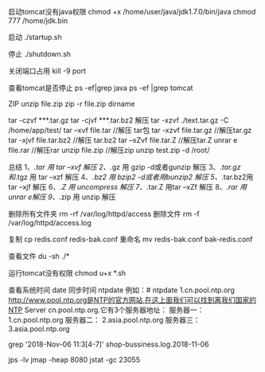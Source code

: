
启动tomcat没有java权限
chmod +x /home/user/java/jdk1.7.0/bin/java
chmod 777 /home/jdk.bin


启动
./startup.sh

停止
./shutdown.sh

关闭端口占用
kill -9 port

查看tomcat是否停止
ps -ef|grep java
ps -ef |grep tomcat

ZIP
unzip file.zip
zip -r file.zip dirname

tar -czvf ***.tar.gz
tar -cjvf ***.tar.bz2
解压
tar -xzvf ./text.tar.gz -C /home/app/test/
tar –xvf file.tar //解压 tar包
tar -xzvf file.tar.gz //解压tar.gz
tar -xjvf file.tar.bz2   //解压 tar.bz2
tar –xZvf file.tar.Z   //解压tar.Z
unrar e file.rar //解压rar
unzip file.zip //解压zip
unzip test.zip -d /root/

总结
1、*.tar 用 tar –xvf 解压
2、*.gz 用 gzip -d或者gunzip 解压
3、*.tar.gz和*.tgz 用 tar –xzf 解压
4、*.bz2 用 bzip2 -d或者用bunzip2 解压
5、*.tar.bz2用tar –xjf 解压
6、*.Z 用 uncompress 解压
7、*.tar.Z 用tar –xZf 解压
8、*.rar 用 unrar e解压
9、*.zip 用 unzip 解压

删除所有文件夹
rm -rf /var/log/httpd/access
删除文件
rm -f /var/log/httpd/access.log

复制
cp redis.conf redis-bak.conf
重命名
mv redis-bak.conf bak-redis.conf

查看文件
du -sh ./*

运行tomcat没有权限
chmod u+x *.sh


查看系统时间
date
同步时间
ntpdate 
例如：# ntpdate 1.cn.pool.ntp.org
http://www.pool.ntp.org是NTP的官方网站,在这上面我们可以找到离我们国家的NTP Server cn.pool.ntp.org.它有3个服务器地址：
服务器一：        1.cn.pool.ntp.org
服务器二：        2.asia.pool.ntp.org
服务器三：        3.asia.pool.ntp.org

grep   '2018-Nov-06 11:3[4-7]' shop-bussiness.log.2018-11-06


jps -lv
jmap -heap 8080
jstat -gc 23055

